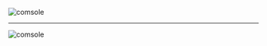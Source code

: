 ![comsole](https://github.com/YuyaoYan/captcha/blob/readmeImg/console.png)

-----

![comsole](https://github.com/YuyaoYan/captcha/blob/readmeImg/result.png)
